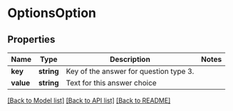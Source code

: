 # OptionsOption

## Properties
Name | Type | Description | Notes
------------ | ------------- | ------------- | -------------
**key** | **string** | Key of the answer for question type 3. | 
**value** | **string** | Text for this answer choice | 

[[Back to Model list]](../../README.md#documentation-for-models) [[Back to API list]](../../README.md#documentation-for-api-endpoints) [[Back to README]](../../README.md)

